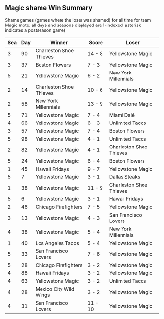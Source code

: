 ## Magic shame Win Summary



Shame games (games where the loser was shamed) for all time for team Magic (note: all days and seasons displayed are 1-indexed, asterisk indicates a postseason game)


| Sea | Day | Winner | Score | Loser | 
| ------ |------ |------ |------ |------ |
| 3 | 90 | Charleston Shoe Thieves | 14 - 8 | Yellowstone Magic | 
| 3 | 37 | Boston Flowers | 7 - 3 | Yellowstone Magic | 
| 5 | 21 | Yellowstone Magic | 6 - 2 | New York Millennials | 
| 2 | 14 | Charleston Shoe Thieves | 10 - 6 | Yellowstone Magic | 
| 2 | 58 | New York Millennials | 13 - 9 | Yellowstone Magic | 
| 5 | 71 | Yellowstone Magic | 7 - 4 | Miami Dalé | 
| 4 | 66 | Yellowstone Magic | 6 - 3 | Unlimited Tacos | 
| 3 | 57 | Yellowstone Magic | 7 - 4 | Boston Flowers | 
| 5 | 98 | Yellowstone Magic | 4 - 1 | Unlimited Tacos | 
| 2 | 82 | Yellowstone Magic | 4 - 1 | Charleston Shoe Thieves | 
| 5 | 24 | Yellowstone Magic | 6 - 4 | Boston Flowers | 
| 1 | 45 | Hawaii Fridays | 9 - 7 | Yellowstone Magic | 
| 5 | 7 | Yellowstone Magic | 3 - 1 | Dallas Steaks | 
| 1 | 38 | Yellowstone Magic | 11 - 9 | Charleston Shoe Thieves | 
| 5 | 6 | Yellowstone Magic | 3 - 1 | Hawaii Fridays | 
| 2 | 46 | Chicago Firefighters | 7 - 5 | Yellowstone Magic | 
| 3 | 13 | Yellowstone Magic | 4 - 3 | San Francisco Lovers | 
| 4 | 38 | Yellowstone Magic | 5 - 4 | New York Millennials | 
| 1 | 40 | Los Angeles Tacos | 5 - 4 | Yellowstone Magic | 
| 5 | 33 | San Francisco Lovers | 7 - 6 | Yellowstone Magic | 
| 5 | 28 | Chicago Firefighters | 3 - 2 | Yellowstone Magic | 
| 4 | 88 | Hawaii Fridays | 3 - 2 | Yellowstone Magic | 
| 4 | 63 | Yellowstone Magic | 3 - 2 | Unlimited Tacos | 
| 4 | 28 | Mexico City Wild Wings | 3 - 2 | Yellowstone Magic | 
| 4 | 31 | San Francisco Lovers | 11 - 10 | Yellowstone Magic | 


